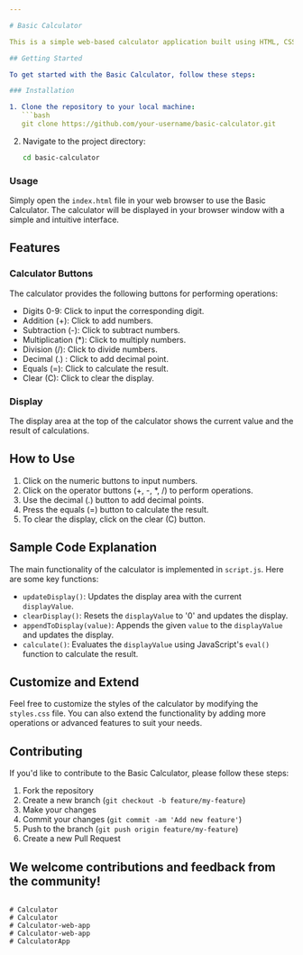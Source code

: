 ```yaml
---

# Basic Calculator

This is a simple web-based calculator application built using HTML, CSS, and JavaScript. It provides basic arithmetic operations such as addition, subtraction, multiplication, and division.

## Getting Started

To get started with the Basic Calculator, follow these steps:

### Installation

1. Clone the repository to your local machine:
   ```bash
   git clone https://github.com/your-username/basic-calculator.git
   ```

2. Navigate to the project directory:
   ```bash
   cd basic-calculator
   ```

### Usage

Simply open the `index.html` file in your web browser to use the Basic Calculator. The calculator will be displayed in your browser window with a simple and intuitive interface.

## Features

### Calculator Buttons

The calculator provides the following buttons for performing operations:

- Digits 0-9: Click to input the corresponding digit.
- Addition (+): Click to add numbers.
- Subtraction (-): Click to subtract numbers.
- Multiplication (*): Click to multiply numbers.
- Division (/): Click to divide numbers.
- Decimal (.) : Click to add decimal point.
- Equals (=): Click to calculate the result.
- Clear (C): Click to clear the display.

### Display

The display area at the top of the calculator shows the current value and the result of calculations.

## How to Use

1. Click on the numeric buttons to input numbers.
2. Click on the operator buttons (+, -, *, /) to perform operations.
3. Use the decimal (.) button to add decimal points.
4. Press the equals (=) button to calculate the result.
5. To clear the display, click on the clear (C) button.

## Sample Code Explanation

The main functionality of the calculator is implemented in `script.js`. Here are some key functions:

- `updateDisplay()`: Updates the display area with the current `displayValue`.
- `clearDisplay()`: Resets the `displayValue` to '0' and updates the display.
- `appendToDisplay(value)`: Appends the given `value` to the `displayValue` and updates the display.
- `calculate()`: Evaluates the `displayValue` using JavaScript's `eval()` function to calculate the result.

## Customize and Extend

Feel free to customize the styles of the calculator by modifying the `styles.css` file. You can also extend the functionality by adding more operations or advanced features to suit your needs.

## Contributing

If you'd like to contribute to the Basic Calculator, please follow these steps:

1. Fork the repository
2. Create a new branch (`git checkout -b feature/my-feature`)
3. Make your changes
4. Commit your changes (`git commit -am 'Add new feature'`)
5. Push to the branch (`git push origin feature/my-feature`)
6. Create a new Pull Request

We welcome contributions and feedback from the community!
---
```

# Calculator
# Calculator
# Calculator-web-app
# Calculator-web-app
# CalculatorApp
